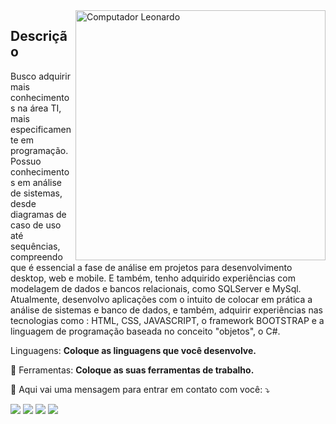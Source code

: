<html>
  <head>
    <link rel="stylesheet" href="https://cdn.jsdelivr.net/gh/devicons/devicon@v2.14.0/devicon.min.css">
  </head>
  <body>
    

<img src="https://grupodata.com.br/wp-content/uploads/2020/06/GD_dev-sistemas.png" min-width="400px" max-width="400px" width="400px" align="right" alt="Computador Leonardo">


   
<p align="left"> 
   <h2>Descrição</h2>
Busco adquirir mais conhecimentos na área TI, mais especificamente em programação. Possuo conhecimentos em análise de sistemas, desde diagramas de caso de uso até sequências, compreendo que é essencial a fase de análise em projetos para desenvolvimento desktop, web e mobile. E também, tenho adquirido experiências com modelagem de dados e bancos relacionais, como SQLServer e MySql.<br/>
 Atualmente, desenvolvo aplicações com o intuito de colocar em prática a análise de sistemas e banco de dados, e também, adquirir experiências nas tecnologias como : HTML, CSS, JAVASCRIPT, o framework BOOTSTRAP e a linguagem de programação baseada no conceito "objetos", o C#.
</p>

 
<p align="left">
  Linguagens: <strong>Coloque as linguagens que você desenvolve.</strong>
</p>

<p align="left">
  💼 Ferramentas: <strong>Coloque as suas ferramentas de trabalho.</strong>
</p>

<p align="left">
  💌 Aqui vai uma mensagem para entrar em contato com você: ⤵️
</p>

<p align="left">
 

  <a href="https://www.linkedin.com/in/leonardo-camiloo/" alt="Linkedin">
  <img src="https://img.shields.io/badge/-Linkedin-0e76a8?style=flat-square&logo=Linkedin&logoColor=white&link=LINK-DO-SEU-LINKEDIN" /></a>

  <a href="http://encurtador.com.br/qADHR" alt="WhatsApp">
  <img src="https://img.shields.io/badge/-WhatsApp-25d366?style=flat-square&labelColor=25d366&logo=whatsapp&logoColor=white&link=API-DO-SEU-WHATSAPP"/></a>

  <a href="https://www.facebook.com/leonardo.camilo.370/" alt="Facebook">
  <img src="https://img.shields.io/badge/-Facebook-3b5998?style=flat-square&labelColor=3b5998&logo=facebook&logoColor=white&link=LINK-DO-SEU-FACEBOOK"/></a>

  <a href="https://www.instagram.com/camiloo_leo/" alt="Instagram">
  <img src="https://img.shields.io/badge/-Instagram-DF0174?style=flat-square&labelColor=DF0174&logo=instagram&logoColor=white&link=LINK-DO-SEU-INSTAGRAM"/></a>
</p>  

  </body>
  
  </html>


